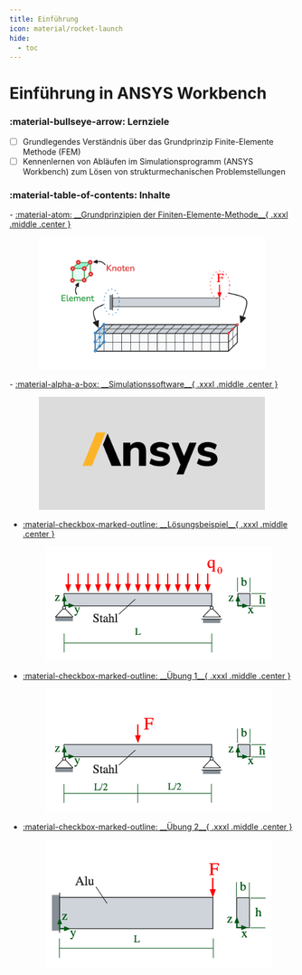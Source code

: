 ```yaml
---
title: Einführung
icon: material/rocket-launch
hide:
  - toc
---
```


# Einführung in ANSYS Workbench

### :material-bullseye-arrow: Lernziele

- [ ] Grundlegendes Verständnis über das Grundprinzip Finite-Elemente Methode (FEM)
- [ ] Kennenlernen von Abläufen im Simulationsprogramm (ANSYS Workbench) zum Lösen von strukturmechanischen Problemstellungen

### :material-table-of-contents: Inhalte

<div class="grid cards" markdown>
-   <a class="card-link" href="01_Grundlagen/Grundprinzipien-FEM/">
        :material-atom: __Grundprinzipien der Finiten-Elemente-Methode__{ .xxxl .middle .center }
        <figure style="text-align:center;">
          <img src="01_Grundlagen/images/Uebersicht.png" alt="Aufgabenstellung" width="400" class="no-lightbox">
        </figure>
    </a>
-   <a class="card-link" href="01_Grundlagen/Simulationssoftware/">
        :material-alpha-a-box: __Simulationssoftware__{ .xxxl .middle .center }
        <figure style="text-align:center;">
          <img src="01_Grundlagen/images/ANSYS.png" alt="ANSYS" width="400" class="no-lightbox">
        </figure>
    </a>

-   <a class="card-link" href="02_Loesungsbeispiele/zweiseitig-gelagerter-balken/Aufgabenstellung/">
        :material-checkbox-marked-outline: __Lösungsbeispiel__{ .xxxl .middle .center }
        <figure style="text-align:center;">
          <img src="02_Loesungsbeispiele/zweiseitig-gelagerter-balken/images/Aufgabenstellung.png" alt="Lösungsbeispiel" width="400" class="no-lightbox">
        </figure>
    </a>

-   <a class="card-link" href="03_Selbsttests/Uebung-1/">
        :material-checkbox-marked-outline: __Übung 1__{ .xxxl .middle .center }
        <figure style="text-align:center;">
          <img src="03_Selbsttests/images/Uebung-01.png" alt="Übung 1" width="400" class="no-lightbox">
        </figure>
    </a>

-   <a class="card-link" href="03_Selbsttests/Uebung-2/">
        :material-checkbox-marked-outline: __Übung 2__{ .xxxl .middle .center }
        <figure style="text-align:center;">
          <img src="03_Selbsttests/images/Uebung-02.png" alt="Übung 2" width="400" class="no-lightbox">
        </figure>
    </a>

</div>
